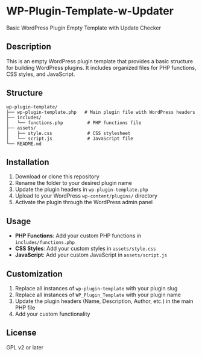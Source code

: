 # WP-Plugin-Template-w-Updater
Basic WordPress Plugin Empty Template with Update Checker

## Description
This is an empty WordPress plugin template that provides a basic structure for building WordPress plugins. It includes organized files for PHP functions, CSS styles, and JavaScript.

## Structure
```
wp-plugin-template/
├── wp-plugin-template.php   # Main plugin file with WordPress headers
├── includes/
│   └── functions.php         # PHP functions file
├── assets/
│   ├── style.css             # CSS stylesheet
│   └── script.js             # JavaScript file
└── README.md
```

## Installation
1. Download or clone this repository
2. Rename the folder to your desired plugin name
3. Update the plugin headers in `wp-plugin-template.php`
4. Upload to your WordPress `wp-content/plugins/` directory
5. Activate the plugin through the WordPress admin panel

## Usage
- **PHP Functions**: Add your custom PHP functions in `includes/functions.php`
- **CSS Styles**: Add your custom styles in `assets/style.css`
- **JavaScript**: Add your custom JavaScript in `assets/script.js`

## Customization
1. Replace all instances of `wp-plugin-template` with your plugin slug
2. Replace all instances of `WP_Plugin_Template` with your plugin name
3. Update the plugin headers (Name, Description, Author, etc.) in the main PHP file
4. Add your custom functionality

## License
GPL v2 or later
